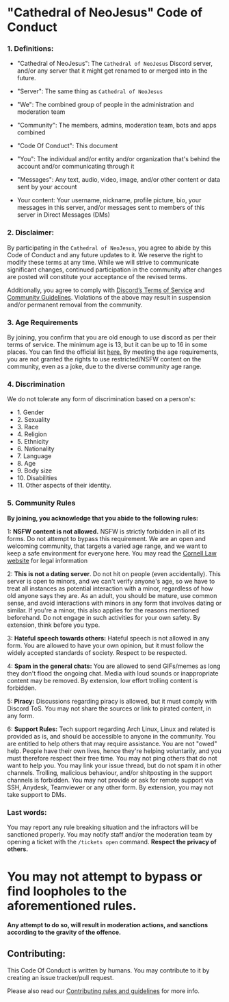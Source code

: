 # "Cathedral of NeoJesus" Code of Conduct

### 1. Definitions:

- "Cathedral of NeoJesus": The `Cathedral of NeoJesus` Discord server, and/or any server that it might get renamed to or merged into in the
  future.

- "Server": The same thing as `Cathedral of NeoJesus`

- "We": The combined group of people in the administration and moderation team

- "Community": The members, admins, moderation team, bots and apps combined

- "Code Of Conduct": This document

- "You": The individual and/or entity and/or organization that's behind the account and/or communicating
  through it

- "Messages": Any text, audio, video, image, and/or other content or data sent by your account

- Your content: Your username, nickname, profile picture, bio, your messages in this server, and/or messages sent to
  members of this server in Direct Messages (DMs)

### 2. Disclaimer:
By participating in the `Cathedral of NeoJesus`, you agree to abide by this Code of Conduct and any future updates to it. We
reserve the right to modify these terms at any time. While we will strive to communicate significant changes, continued
participation in the community after changes are posted will constitute your acceptance of the revised terms.

Additionally, you agree to comply with [Discord’s Terms of Service](https://discord.com/terms) and [Community
Guidelines](https://discord.com/guidelines). Violations of the above may result in suspension and/or permanent
removal from the community.

### 3. Age Requirements

By joining, you confirm that you are old enough to use discord as per their terms of service. The minimum age is 13, but
it can be up to 16 in some places. You can find the official list
[here.](https://support.discord.com/hc/en-us/articles/360040724612-Why-is-Discord-asking-for-my-birthday) 
By meeting the age requirements, you are not granted the rights to use restricted/NSFW content on the community, even as a joke, due to the diverse community age range.

### 4. Discrimination

We do not tolerate any form of discrimination based on a person's:

- 1\. Gender
- 2\. Sexuality
- 3\. Race
- 4\. Religion
- 5\. Ethnicity
- 6\. Nationality
- 7\. Language
- 8\. Age
- 9\. Body size
- 10\. Disabilities
- 11\. Other aspects of their identity.


### 5. Community Rules

**By joining, you acknowledge that you abide to the following rules:**

  1: **NSFW content is not allowed.**
  NSFW is strictly forbidden in all of its forms. Do not attempt to bypass this requirement.
  We are an open and welcoming community, that targets a varied age range, and we want to keep a safe environment for everyone here.
  You may read the [Cornell Law website](https://www.law.cornell.edu/uscode/text/18/2256) for legal information

  2: **This is not a dating server**.
  Do not hit on people (even accidentally). This server is open to minors, and we can't
  verify anyone's age, so we have to treat all instances as potential interaction with a minor, regardless of how old
  anyone says they are. As an adult, you should be mature, use common sense, and avoid interactions with minors in any form that involves dating or similar.
  If you're a minor, this also applies for the reasons mentioned beforehand. Do not engage in such activities for your own safety.
  By extension, think before you type.

  3: **Hateful speech towards others:**
  Hateful speech is not allowed in any form. You are allowed to have your own opinion, but it must follow the widely accepted standards of society. Respect to be respected.

  4: **Spam in the general chats:** You are allowed to send GIFs/memes as long they don't flood the ongoing chat.
  Media with loud sounds or inappropriate content may be removed. By extension, low effort trolling content is forbidden.

  5: **Piracy:**
  Discussions regarding piracy is allowed, but it must comply with Discord ToS.
  You may not share the sources or link to pirated content, in any form. 

  6: **Support Rules:**
  Tech support regarding Arch Linux, Linux and related is provided as is, and should be accessible to anyone in the community.
  You are entitled to help others that may require assistance.
  You are not "owed" help. People have their own lives, hence they're helping voluntarily, and you must therefore respect their free time.
  You may not ping others that do not want to help you.
  You may link your issue thread, but do not spam it in other channels.
  Trolling, malicious behaviour, and/or shitposting in the support channels is forbidden.
  You may not provide or ask for remote support via SSH, Anydesk, Teamviewer or any other form. By extension, you may not take support to DMs.
  
### Last words:

You may report any rule breaking situation and the infractors will be sanctioned properly. 
You may notify staff and/or the moderation team by opening a ticket with the `/tickets open` command.
**Respect the privacy of others.**

# You may not attempt to bypass or find loopholes to the aforementioned rules.
  **Any attempt to do so, will result in moderation actions, and sanctions according to the gravity of the offence.**


## Contributing:

This Code Of Conduct is written by humans. You may contribute to it by creating an issue tracker/pull request.

Please also read our [Contributing rules and guidelines](contributing.md) for more info.

<!-- this is never gonna render in the readme, so here i go: -->
<!-- made and written with love on neovim. Original document by @ingenarel, revision by hazelshantz -->
<!-- pretty please don't remove this -->
